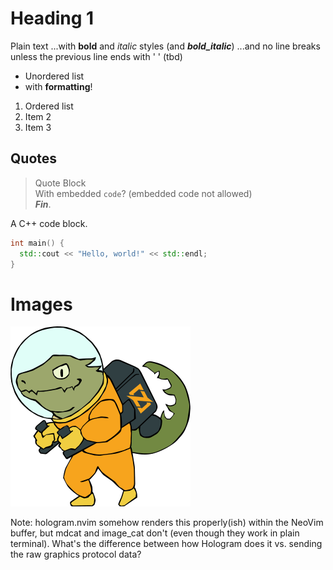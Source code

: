 # Heading 1

Plain text
...with **bold** and _italic_ styles (and **_bold_italic_**)
...and no line breaks  
unless the previous line ends with '  ' (tbd)

- Unordered list
- with **formatting**!

1. Ordered list  
2. Item 2  
2. Item 3

## Quotes

> Quote Block  
> With embedded `code`? (embedded code not allowed)  
> **_Fin_**.

A C++ code block.

```c++
int main() {
  std::cout << "Hello, world!" << std::endl;
}
```

# Images

![I Love Zig!](zig-zero.png)

Note: hologram.nvim somehow renders this properly(ish) within the NeoVim buffer,
but mdcat and image_cat don't (even though they work in plain terminal).
What's the difference between how Hologram does it vs. sending the raw graphics protocol data?
